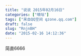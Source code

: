 ```yaml
---
title: "说说 2015年02月16日"
categories: ["嘀咕"]
tags: ["来自QQ空间 qzone.qq.com"]
draft: false
slug: "RnjnBH"
date: "2015-02-16 14:12:36"
---
```


简直6666
